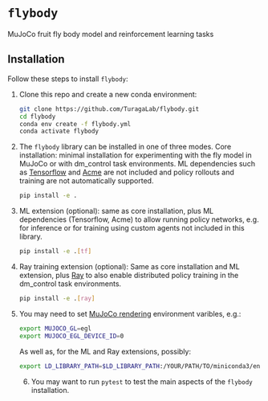 # `flybody`
MuJoCo fruit fly body model and reinforcement learning tasks

## Installation

Follow these steps to install `flybody`:

1. Clone this repo and create a new conda environment:
   ```bash
   git clone https://github.com/TuragaLab/flybody.git
   cd flybody
   conda env create -f flybody.yml
   conda activate flybody
   ```

2. The `flybody` library can be installed in one of three modes. Core installation: minimal installation for experimenting with the
   fly model in MuJoCo or with dm_control task environments. ML dependencies such as [Tensorflow](https://github.com/tensorflow/tensorflow) and [Acme](https://github.com/google-deepmind/acme) are not included and policy rollouts and training are not automatically supported.
   ```bash
   pip install -e .
   ```
   
3. ML extension (optional): same as core installation, plus ML dependencies (Tensorflow, Acme) to allow running
   policy networks, e.g. for inference or for training using custom agents not included in this library.
   ```bash
   pip install -e .[tf]
   ```

4. Ray training extension (optional): Same as core installation and ML extension, plus [Ray](https://github.com/ray-project/ray) to also enable
   distributed policy training in the dm_control task environments.
   ```bash
   pip install -e .[ray]
   ```

5. You may need to set [MuJoCo rendering](https://github.com/google-deepmind/dm_control/tree/main?tab=readme-ov-file#rendering) environment varibles, e.g.:
   ```bash
   export MUJOCO_GL=egl
   export MUJOCO_EGL_DEVICE_ID=0
   ```
   As well as, for the ML and Ray extensions, possibly:
   ```bash
   export LD_LIBRARY_PATH=$LD_LIBRARY_PATH:/YOUR/PATH/TO/miniconda3/envs/flybody/lib
   ```

   6. You may want to run `pytest` to test the main aspects of the `flybody` installation.
   